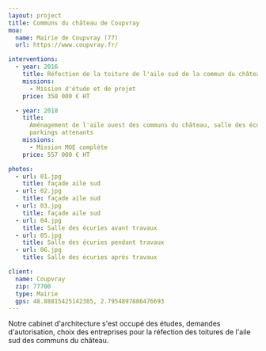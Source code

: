 ```yaml
---
layout: project
title: Communs du château de Coupvray
moa:
  name: Mairie de Coupvray (77)
  url: https://www.coupvray.fr/

interventions:
  - year: 2016
    title: Réfection de la toiture de l'aile sud de la commun du château
    missions:
      - Mission d'étude et de projet
    price: 350 000 € HT

  - year: 2018
    title:
      Aménagement de l'aile ouest des communs du château, salle des écuries et
      parkings attenants
    missions:
      - Mission MOE complète
    price: 557 000 € HT

photos:
  - url: 01.jpg
    title: façade aile sud
  - url: 02.jpg
    title: façade aile sud
  - url: 03.jpg
    title: façade aile sud
  - url: 04.jpg
    title: Salle des écuries avant travaux
  - url: 05.jpg
    title: Salle des écuries pendant travaux
  - url: 06.jpg
    title: Salle des écuries après travaux

client:
  name: Coupvray
  zip: 77700
  type: Mairie
  gps: 48.88815425142385, 2.7954897886476693
---
```


Notre cabinet d'architecture s'est occupé des études, demandes d'autorisation,
choix des entreprises pour la réfection des toitures de l'aile sud des communs
du château.
